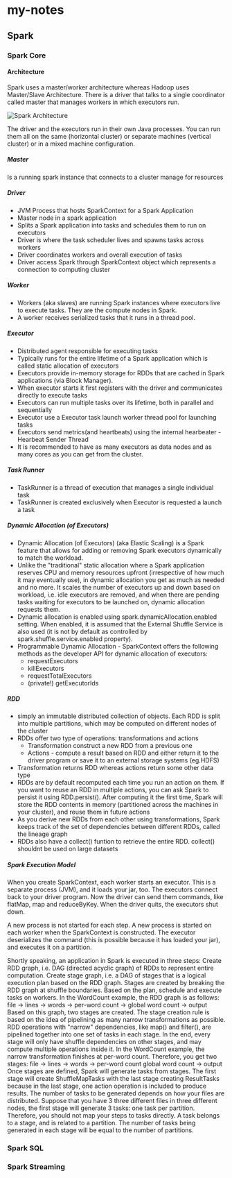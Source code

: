 # my-notes
## Spark
### Spark Core
#### Architecture
Spark uses a master/worker architecture whereas Hadoop uses Master/Slave Architecture. There is a driver that talks to a single coordinator called master that manages workers in which executors run.

![Spark Architecture](https://jaceklaskowski.gitbooks.io/mastering-apache-spark/content/images/driver-sparkcontext-clustermanager-workers-executors.png)

The driver and the executors run in their own Java processes. You can run them all on the same (horizontal cluster) or separate machines (vertical cluster) or in a mixed machine configuration.
##### Master
Is a running spark instance that connects to a cluster manage for resources 

##### Driver
* JVM Process that hosts SparkContext for a Spark Application
* Master node in a spark application
* Splits a Spark application into tasks and schedules them to run on executors
* Driver is where the task scheduler lives and spawns tasks across workers
* Driver coordinates workers and overall execution of tasks
* Driver access Spark through SparkContext object which represents a connection to computing cluster

##### Worker
* Workers (aka slaves) are running Spark instances where executors live to execute tasks. They are the compute nodes in Spark.
* A worker receives serialized tasks that it runs in a thread pool.

##### Executor
* Distributed agent responsible for executing tasks
* Typically runs for the entire lifetime of a Spark application which is called static allocation of executors
* Executors provide in-memory storage for RDDs that are cached in Spark applications (via Block Manager).
* When executor starts it first registers with the driver and communicates directly to execute tasks
* Executors can run multiple tasks over its lifetime, both in parallel and sequentially
* Executor use a Executor task launch worker thread pool for launching tasks
* Executors send metrics(and heartbeats) using the internal hearbeater - Hearbeat Sender Thread
* It is recommended to have as many executors as data nodes and as many cores as you can get from the cluster.

##### Task Runner
* TaskRunner is a thread of execution that manages a single individual task
* TaskRunner is created exclusively when Executor is requested a launch a task

##### Dynamic Allocation (of Executors)
* Dynamic Allocation (of Executors) (aka Elastic Scaling) is a Spark feature that allows for adding or removing Spark executors dynamically to match the workload.
* Unlike the "traditional" static allocation where a Spark application reserves CPU and memory resources upfront (irrespective of how much it may eventually use), in dynamic allocation you get as much as needed and no more. It scales the number of executors up and down based on workload, i.e. idle executors are removed, and when there are pending tasks waiting for executors to be launched on, dynamic allocation requests them.
* Dynamic allocation is enabled using spark.dynamicAllocation.enabled setting. When enabled, it is assumed that the External Shuffle Service is also used (it is not by default as controlled by spark.shuffle.service.enabled property).
* Programmable Dynamic Allocation - SparkContext offers the following methods as the developer API for dynamic allocation of executors:
  * requestExecutors
  * killExecutors
  * requestTotalExecutors
  * (private!) getExecutorIds

##### RDD
* simply an immutable distributed collection of objects. Each RDD is split into multiple partitions, which may be computed on different nodes of the cluster
* RDDs offer two type of operations: transformations and actions
  * Transformation construct a new RDD from a previous one
  * Actions - compute a result based on RDD and either return it to the driver program or save it to an external storage systems (eg.HDFS)
* Transformation returns RDD whereas actions return some other data type
* RDDs are by default recomputed each time you run an action on them. If you want to reuse an RDD in multiple actions, you can ask Spark to persist it using RDD.persist(). After computing it the first time, Spark will store the RDD contents in memory (partitioned across the machines in your cluster), and reuse them in future actions
* As you derive new RDDs from each other using transformations, Spark keeps track of the set of dependencies between different RDDs, called the lineage graph
* RDDs also have a collect() funtion to retrieve the entire RDD. collect() shouldnt be used on large datasets

##### Spark Execution Model
When you create SparkContext, each worker starts an executor. This is a separate process (JVM), and it loads your jar, too. The executors connect back to your driver program. Now the driver can send them commands, like flatMap, map and reduceByKey. When the driver quits, the executors shut down. 

A new process is not started for each step. A new process is started on each worker when the SparkContext is constructed.
The executor deserializes the command (this is possible because it has loaded your jar), and executes it on a partition.

Shortly speaking, an application in Spark is executed in three steps:
Create RDD graph, i.e. DAG (directed acyclic graph) of RDDs to represent entire computation.
Create stage graph, i.e. a DAG of stages that is a logical execution plan based on the RDD graph. Stages are created by breaking the RDD graph at shuffle boundaries.
Based on the plan, schedule and execute tasks on workers.
In the WordCount example, the RDD graph is as follows:
file → lines → words → per-word count → global word count → output
Based on this graph, two stages are created. The stage creation rule is based on the idea of pipelining as many narrow transformations as possible. RDD operations with "narrow" dependencies, like map() and filter(), are pipelined together into one set of tasks in each stage.
In the end, every stage will only have shuffle dependencies on other stages, and may compute multiple operations inside it.
In the WordCount example, the narrow transformation finishes at per-word count. Therefore, you get two stages:
file → lines → words → per-word count
global word count → output
Once stages are defined, Spark will generate tasks from stages. The first stage will create ShuffleMapTasks with the last stage creating ResultTasks because in the last stage, one action operation is included to produce results.
The number of tasks to be generated depends on how your files are distributed. Suppose that you have 3 three different files in three different nodes, the first stage will generate 3 tasks: one task per partition.
Therefore, you should not map your steps to tasks directly. A task belongs to a stage, and is related to a partition.
The number of tasks being generated in each stage will be equal to the number of partitions.


### Spark SQL
### Spark Streaming
